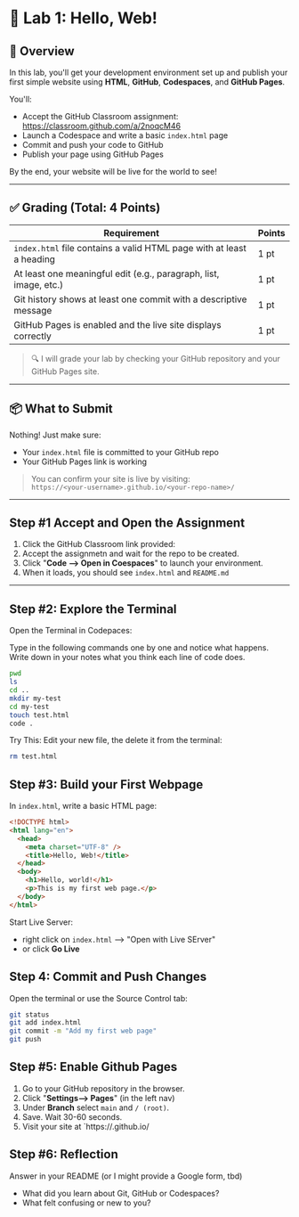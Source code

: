 # 🧪 Lab 1: Hello, Web!

## 🚀 Overview

In this lab, you'll get your development environment set up and publish your first simple website using **HTML**, **GitHub**, **Codespaces**, and **GitHub Pages**.

You'll:

- Accept the GitHub Classroom assignment: https://classroom.github.com/a/2noqcM46
- Launch a Codespace and write a basic `index.html` page
- Commit and push your code to GitHub
- Publish your page using GitHub Pages

By the end, your website will be live for the world to see!

---

## ✅ Grading (Total: 4 Points)

| Requirement                                                          | Points |
| -------------------------------------------------------------------- | ------ |
| `index.html` file contains a valid HTML page with at least a heading | 1 pt   |
| At least one meaningful edit (e.g., paragraph, list, image, etc.)    | 1 pt   |
| Git history shows at least one commit with a descriptive message     | 1 pt   |
| GitHub Pages is enabled and the live site displays correctly         | 1 pt   |

> 🔍 I will grade your lab by checking your GitHub repository and your GitHub Pages site.

---

## 📦 What to Submit

Nothing! Just make sure:

- Your `index.html` file is committed to your GitHub repo
- Your GitHub Pages link is working

> You can confirm your site is live by visiting:  
> `https://<your-username>.github.io/<your-repo-name>/`

---

## Step #1 Accept and Open the Assignment

1. Click the GitHub Classroom link provided:
2. Accept the assignmetn and wait for the repo to be created.
3. Click "**Code --> Open in Coespaces**" to launch your environment.
4. When it loads, you should see `index.html` and `README.md`

---

## Step #2: Explore the Terminal

Open the Terminal in Codepaces:

Type in the following commands one by one and notice what happens. Write down in your notes what you think each line of code does.

```bash
pwd
ls
cd ..
mkdir my-test
cd my-test
touch test.html
code .
```

Try This: Edit your new file, the delete it from the terminal:

```bash
rm test.html
```

## Step #3: Build your First Webpage

In `index.html`, write a basic HTML page:

```html
<!DOCTYPE html>
<html lang="en">
  <head>
    <meta charset="UTF-8" />
    <title>Hello, Web!</title>
  </head>
  <body>
    <h1>Hello, world!</h1>
    <p>This is my first web page.</p>
  </body>
</html>
```

Start Live Server:

- right click on `index.html` --> "Open with Live SErver"
- or click **Go Live**

## Step 4: Commit and Push Changes

Open the terminal or use the Source Control tab:

```bash
git status
git add index.html
git commit -m "Add my first web page"
git push
```

## Step #5: Enable Github Pages

1. Go to your GitHub repository in the browser.
2. Click "**Settings--> Pages**" (in the left nav)
3. Under **Branch** select `main` and `/ (root)`.
4. Save. Wait 30-60 seconds.
5. Visit your site at `https://<your-username>.github.io/<repo-name>

## Step #6: Reflection

Answer in your README (or I might provide a Google form, tbd)

- What did you learn about Git, GitHub or Codespaces?
- What felt confusing or new to you?
